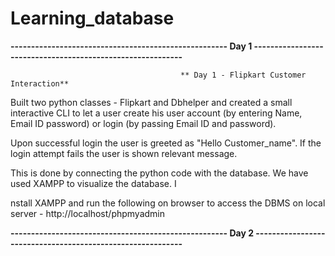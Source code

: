 # Learning_database


**----------------------------------------------------- Day 1 -----------------------------------------------------------**

                                          ** Day 1 - Flipkart Customer Interaction**

Built two python classes -  Flipkart and Dbhelper and created a small interactive CLI to let a user create his user account (by entering Name, Email ID password) or login (by passing Email ID and password). 

Upon successful login the user is greeted as "Hello Customer_name". If the login attempt fails the user is shown relevant message. 

This is done by connecting the python code with the database. We have used XAMPP to visualize the database. I

nstall XAMPP and run the following on browser to access the DBMS on local server -  http://localhost/phpmyadmin

**----------------------------------------------------- Day 2 -----------------------------------------------------------**
